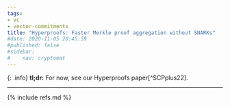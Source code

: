```yaml
---
tags: 
- vc
- vector-commitments
title: "Hyperproofs: Faster Merkle proof aggregation without SNARKs"
#date: 2020-11-05 20:45:59
#published: false
#sidebar:
#    nav: cryptomat
---
```


{: .info}
**tl;dr:** For now, see our Hyperproofs paper[^SCPplus22].

<!--more-->

<p hidden>$$
\def\Adv{\mathcal{A}}
\def\Badv{\mathcal{B}}
\def\vect#1{\mathbf{#1}}
$$</p>

---

{% include refs.md %}
